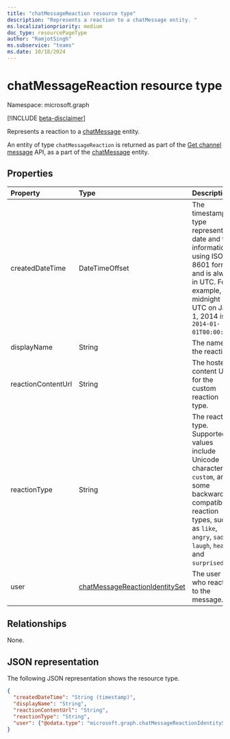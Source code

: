 ```yaml
---
title: "chatMessageReaction resource type"
description: "Represents a reaction to a chatMessage entity. "
ms.localizationpriority: medium
doc_type: resourcePageType
author: "RamjotSingh"
ms.subservice: "teams"
ms.date: 10/18/2024
---
```


# chatMessageReaction resource type

Namespace: microsoft.graph

[!INCLUDE [beta-disclaimer](../../includes/beta-disclaimer.md)]

Represents a reaction to a [chatMessage](chatmessage.md) entity. 

An entity of type `chatMessageReaction` is returned as part of the [Get channel message](../api/chatmessage-get.md) API, as a part of the [chatMessage](chatmessage.md) entity.

## Properties

| Property     | Type        | Description |
|:-------------|:------------|:------------|
|createdDateTime|DateTimeOffset|The timestamp type represents date and time information using ISO 8601 format and is always in UTC. For example, midnight UTC on Jan 1, 2014 is `2014-01-01T00:00:00Z`.|
|displayName|String|The name of the reaction.|
|reactionContentUrl|String|The hosted content URL for the custom reaction type. |
|reactionType|String|The reaction type. Supported values include Unicode characters, `custom`, and some backward-compatible reaction types, such as `like`, `angry`, `sad`, `laugh`, `heart`, and `surprised`. |
|user|[chatMessageReactionIdentitySet](chatmessagereactionidentityset.md)|The user who reacted to the message.|

## Relationships
None.

## JSON representation

The following JSON representation shows the resource type.

<!-- {
  "blockType": "resource",
  "optionalProperties": [

  ],
  "@odata.type": "microsoft.graph.chatMessageReaction",
  "baseType": null
}-->

```json
{
  "createdDateTime": "String (timestamp)",
  "displayName": "String",
  "reactionContentUrl": "String",
  "reactionType": "String",
  "user": {"@odata.type": "microsoft.graph.chatMessageReactionIdentitySet"}
}
```

<!-- uuid: 16cd6b66-4b1a-43a1-adaf-3a886856ed98
2019-02-04 14:57:30 UTC -->
<!-- {
  "type": "#page.annotation",
  "description": "chatMessageReaction resource",
  "keywords": "",
  "section": "documentation",
  "tocPath": ""
}-->
